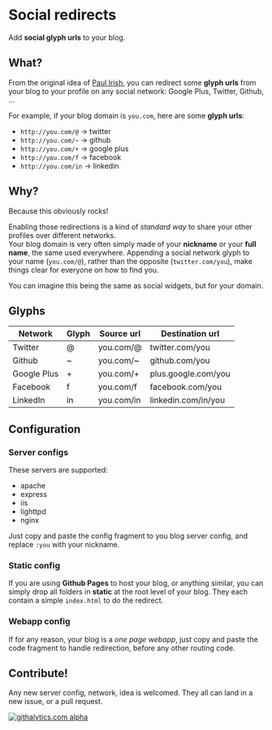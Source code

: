 # Social redirects

Add **social glyph urls** to your blog.

## What?

From the original idea of [Paul Irish], you can redirect some **glyph urls** from your blog to your profile on any social
network: Google Plus, Twitter, Github, ...

For example, if your blog domain is `you.com`, here are some **glyph urls**:
- `http://you.com/@` → twitter
- `http://you.com/~` → github
- `http://you.com/+` → google plus
- `http://you.com/f` → facebook
- `http://you.com/in` → linkedin

[Paul Irish]: https://twitter.com/sindresorhus/status/331404255837708288

## Why?

Because this obviously rocks!

Enabling those redirections is a kind of *standard way* to share your other profiles over different networks.<br>
Your blog domain is very often simply made of your **nickname** or your **full name**, the same used everywhere.
Appending a social network glyph to your name (`you.com/@`), rather than the opposite (`twitter.com/you`), make things clear for everyone on how to find you.

You can imagine this being the same as social widgets, but for your domain.

## Glyphs

Network     | Glyph | Source url | Destination url     |
------------|-------|------------|---------------------|
Twitter     |   @   | you.com/@  | twitter.com/you     |
Github      |   ~   | you.com/~  | github.com/you      |
Google Plus |   +   | you.com/+  | plus.google.com/you |
Facebook    |   f   | you.com/f  | facebook.com/you    |
LinkedIn    |   in  | you.com/in | linkedin.com/in/you |

## Configuration

### Server configs

These servers are supported:
- apache
- express
- iis
- lighttpd
- nginx

Just copy and paste the config fragment to you blog server config, and replace `:you` with your nickname.

### Static config

If you are using **Github Pages** to host your blog, or anything similar, you can simply drop all folders in **static**
at the root level of your blog. They each contain a simple `index.html` to do the redirect.

### Webapp config

If for any reason, your blog is a *one page webapp*, just copy and paste the code fragment to handle redirection, before
any other routing code.

## Contribute!

Any new server config, network, idea is welcomed. They all can land in a new issue, or a pull request.

[![githalytics.com alpha](https://cruel-carlota.pagodabox.com/5ac49dc572a88b74b54470a3cbde3b4b "githalytics.com")](http://githalytics.com/ngryman/social-redirects)
